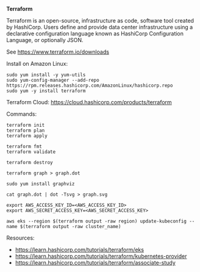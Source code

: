 <strong>Terraform</strong>

Terraform is an open-source, infrastructure as code, software tool created by HashiCorp. Users define and provide data center infrastructure using a declarative configuration language known as HashiCorp Configuration Language, or optionally JSON.

See https://www.terraform.io/downloads

Install on Amazon Linux:

```
sudo yum install -y yum-utils
sudo yum-config-manager --add-repo https://rpm.releases.hashicorp.com/AmazonLinux/hashicorp.repo
sudo yum -y install terraform
```

Terraform Cloud: https://cloud.hashicorp.com/products/terraform

Commands:

```
terraform init
terraform plan
terraform apply

terraform fmt
terraform validate

terraform destroy
```

```
terraform graph > graph.dot

sudo yum install graphviz

cat graph.dot | dot -Tsvg > graph.svg
```

```
export AWS_ACCESS_KEY_ID=<AWS_ACCESS_KEY_ID>
export AWS_SECRET_ACCESS_KEY=<AWS_SECRET_ACCESS_KEY>
```

```
aws eks --region $(terraform output -raw region) update-kubeconfig --name $(terraform output -raw cluster_name)
```

Resources:

- https://learn.hashicorp.com/tutorials/terraform/eks
- https://learn.hashicorp.com/tutorials/terraform/kubernetes-provider
- https://learn.hashicorp.com/tutorials/terraform/associate-study
